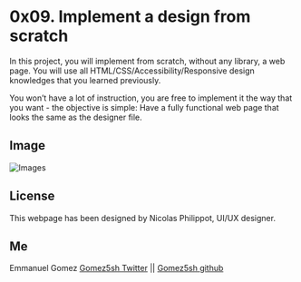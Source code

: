 
# 0x09. Implement a design from scratch

In this project, you will implement from scratch, without any library, a web page. You will use all HTML/CSS/Accessibility/Responsive design knowledges that you learned previously.

You won’t have a lot of instruction, you are free to implement it the way that you want - the objective is simple: Have a fully functional web page that looks the same as the designer file.


## Image

![Images](https://holbertonintranet.s3.amazonaws.com/uploads/medias/2020/2/60df485eb772ecbad54a.jpg?X-Amz-Algorithm=AWS4-HMAC-SHA256&X-Amz-Credential=AKIARDDGGGOUWMNL5ANN%2F20210526%2Fus-east-1%2Fs3%2Faws4_request&X-Amz-Date=20210526T112223Z&X-Amz-Expires=86400&X-Amz-SignedHeaders=host&X-Amz-Signature=904c3be47ea189b4be277446c0e807ca8b19e595c88bd7c51917f9c44f4cd468)

## License
This webpage has been designed by Nicolas Philippot, UI/UX designer.

## Me
Emmanuel Gomez
[Gomez5sh Twitter](https://twitter.com/Gomez5sh) ||
[Gomez5sh github](https://github.com/Gomez5sh)
